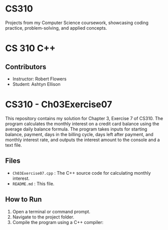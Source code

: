 # CS310
Projects from my Computer Science coursework, showcasing coding practice, problem-solving, and applied concepts.

# CS 310 C++

## Contributors
- Instructor: Robert Flowers
- Student: Ashtyn Ellison

# CS310 - Ch03Exercise07

This repository contains my solution for Chapter 3, Exercise 7 of CS310. The program calculates the monthly interest on a credit card balance using the average daily balance formula. The program takes inputs for starting balance, payment, days in the billing cycle, days left after payment, and monthly interest rate, and outputs the interest amount to the console and a text file.

## Files

- `Ch03Exercise07.cpp` : The C++ source code for calculating monthly interest.
- `README.md` : This file.

## How to Run

1. Open a terminal or command prompt.
2. Navigate to the project folder.
3. Compile the program using a C++ compiler:
